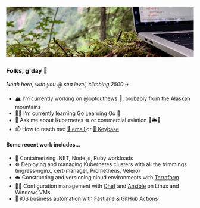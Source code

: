 ![Coding in woods header image](cover.jpeg)
### Folks, g'day 👋

*Noah here, with you @ sea level, climbing 2500* ✈️

- 🏔 I’m currently working on [@optoutnews](https://github.com/optoutnews) 📰, probably from the Alaskan mountains
- 🧑‍💻 I’m currently learning Go Learning [Go](https://go.dev) 💨
- 💬 Ask me about Kubernetes ☸️ or commercial aviation 🛫🌥🛬
- 📫 How to reach me: [📧 email ](public@noahsbwilliams.com) or [🔑 Keybase](https://keybase.io/noahsbwilliams)

#### Some recent work includes...

- 🐳 Containerizing .NET, Node.js, Ruby workloads
- ☸️ Deploying and managing Kubernetes clusters with all the trimmings (ingress-nginx, cert-manager, Prometheus, Velero)
- ☁️ Constructing and versioning cloud environments with [Terraform](https://terraform.io) 
- 🧑‍🍳 Configuration management with [Chef](https://chef.io) and [Ansible](https://www.ansible.com) on Linux and Windows VMs
- 📱 iOS business automation with [Fastlane](https://fastlane.tools) & [GitHub Actions](https://github.com/features/actions)
